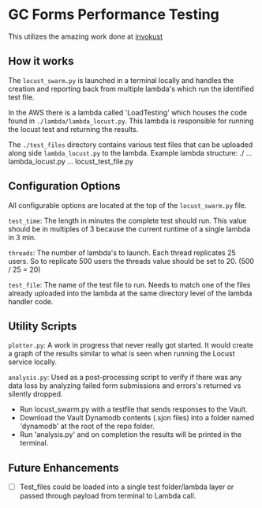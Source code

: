 # GC Forms Performance Testing

This utilizes the amazing work done at [invokust](https://github.com/FutureSharks/invokust)

## How it works

The `locust_swarm.py` is launched in a terminal locally and handles the creation and reporting back from multiple lambda's which run the identified test file.

In the AWS there is a lambda called 'LoadTesting' which houses the code found in `./lambda/lambda_locust.py`. This lambda is responsible for running the locust test and returning the results.

The `./test_files` directory contains various test files that can be uploaded along side `lambda_locust.py` to the lambda.
Example lambda structure:
./
... lambda_locust.py
... locust_test_file.py

## Configuration Options

All configurable options are located at the top of the `locust_swarm.py` file.

`test_time`: The length in minutes the complete test should run. This value should be in multiples of 3 because the current runtime of a single lambda in 3 min.

`threads`: The number of lambda's to launch. Each thread replicates 25 users. So to replicate 500 users the threads value should be set to 20. (500 / 25 = 20)

`test_file`: The name of the test file to run. Needs to match one of the files already uploaded into the lambda at the same directory level of the lambda handler code.

## Utility Scripts

`plotter.py`: A work in progress that never really got started. It would create a graph of the results similar to what is seen when running the Locust service locally.

`analysis.py`: Used as a post-processing script to verify if there was any data loss by analyzing failed form submissions and errors's returned vs silently dropped.

- Run locust_swarm.py with a testfile that sends responses to the Vault.
- Download the Vault Dynamodb contents (.sjon files) into a folder named 'dynamodb' at the root of the repo folder.
- Run 'analysis.py' and on completion the results will be printed in the terminal.

## Future Enhancements

- [ ] Test_files could be loaded into a single test folder/lambda layer or passed through payload from terminal to Lambda call.

